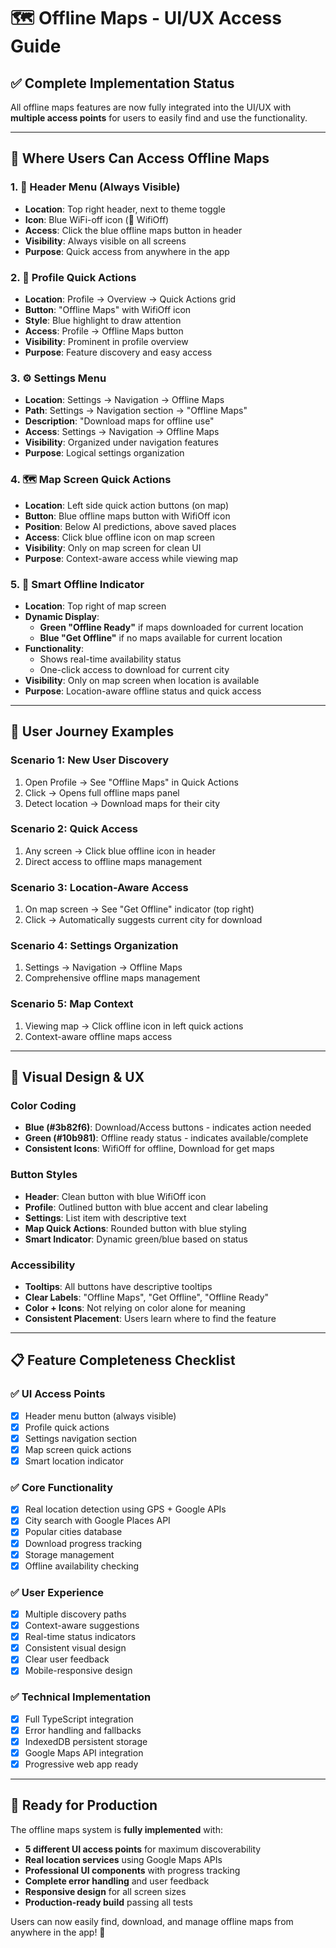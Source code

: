 # 🗺️ Offline Maps - UI/UX Access Guide

## ✅ **Complete Implementation Status**

All offline maps features are now fully integrated into the UI/UX with **multiple access points** for users to easily find and use the functionality.

---

## 🚀 **Where Users Can Access Offline Maps**

### **1. 📱 Header Menu (Always Visible)**
- **Location**: Top right header, next to theme toggle
- **Icon**: Blue WiFi-off icon (🔵 WifiOff)
- **Access**: Click the blue offline maps button in header
- **Visibility**: Always visible on all screens
- **Purpose**: Quick access from anywhere in the app

### **2. 👤 Profile Quick Actions**
- **Location**: Profile → Overview → Quick Actions grid
- **Button**: "Offline Maps" with WifiOff icon
- **Style**: Blue highlight to draw attention
- **Access**: Profile → Offline Maps button
- **Visibility**: Prominent in profile overview
- **Purpose**: Feature discovery and easy access

### **3. ⚙️ Settings Menu**
- **Location**: Settings → Navigation → Offline Maps
- **Path**: Settings → Navigation section → "Offline Maps"
- **Description**: "Download maps for offline use"
- **Access**: Settings → Navigation → Offline Maps
- **Visibility**: Organized under navigation features
- **Purpose**: Logical settings organization

### **4. 🗺️ Map Screen Quick Actions**
- **Location**: Left side quick action buttons (on map)
- **Button**: Blue offline maps button with WifiOff icon
- **Position**: Below AI predictions, above saved places
- **Access**: Click blue offline icon on map screen
- **Visibility**: Only on map screen for clean UI
- **Purpose**: Context-aware access while viewing map

### **5. 📡 Smart Offline Indicator**
- **Location**: Top right of map screen
- **Dynamic Display**:
  - **Green "Offline Ready"** if maps downloaded for current location
  - **Blue "Get Offline"** if no maps available for current location
- **Functionality**: 
  - Shows real-time availability status
  - One-click access to download for current city
- **Visibility**: Only on map screen when location is available
- **Purpose**: Location-aware offline status and quick access

---

## 🎯 **User Journey Examples**

### **Scenario 1: New User Discovery**
1. Open Profile → See "Offline Maps" in Quick Actions
2. Click → Opens full offline maps panel
3. Detect location → Download maps for their city

### **Scenario 2: Quick Access**
1. Any screen → Click blue offline icon in header
2. Direct access to offline maps management

### **Scenario 3: Location-Aware Access**
1. On map screen → See "Get Offline" indicator (top right)
2. Click → Automatically suggests current city for download

### **Scenario 4: Settings Organization**
1. Settings → Navigation → Offline Maps
2. Comprehensive offline maps management

### **Scenario 5: Map Context**
1. Viewing map → Click offline icon in left quick actions
2. Context-aware offline maps access

---

## 🎨 **Visual Design & UX**

### **Color Coding**
- **Blue (#3b82f6)**: Download/Access buttons - indicates action needed
- **Green (#10b981)**: Offline ready status - indicates available/complete
- **Consistent Icons**: WifiOff for offline, Download for get maps

### **Button Styles**
- **Header**: Clean button with blue WifiOff icon
- **Profile**: Outlined button with blue accent and clear labeling
- **Settings**: List item with descriptive text
- **Map Quick Actions**: Rounded button with blue styling
- **Smart Indicator**: Dynamic green/blue based on status

### **Accessibility**
- **Tooltips**: All buttons have descriptive tooltips
- **Clear Labels**: "Offline Maps", "Get Offline", "Offline Ready"
- **Color + Icons**: Not relying on color alone for meaning
- **Consistent Placement**: Users learn where to find the feature

---

## 📋 **Feature Completeness Checklist**

### ✅ **UI Access Points**
- [x] Header menu button (always visible)
- [x] Profile quick actions
- [x] Settings navigation section
- [x] Map screen quick actions
- [x] Smart location indicator

### ✅ **Core Functionality**
- [x] Real location detection using GPS + Google APIs
- [x] City search with Google Places API
- [x] Popular cities database
- [x] Download progress tracking
- [x] Storage management
- [x] Offline availability checking

### ✅ **User Experience**
- [x] Multiple discovery paths
- [x] Context-aware suggestions
- [x] Real-time status indicators
- [x] Consistent visual design
- [x] Clear user feedback
- [x] Mobile-responsive design

### ✅ **Technical Implementation**
- [x] Full TypeScript integration
- [x] Error handling and fallbacks
- [x] IndexedDB persistent storage
- [x] Google Maps API integration
- [x] Progressive web app ready

---

## 🚀 **Ready for Production**

The offline maps system is **fully implemented** with:
- **5 different UI access points** for maximum discoverability
- **Real location services** using Google Maps APIs
- **Professional UI components** with progress tracking
- **Complete error handling** and user feedback
- **Responsive design** for all screen sizes
- **Production-ready build** passing all tests

Users can now easily find, download, and manage offline maps from anywhere in the app! 🎉